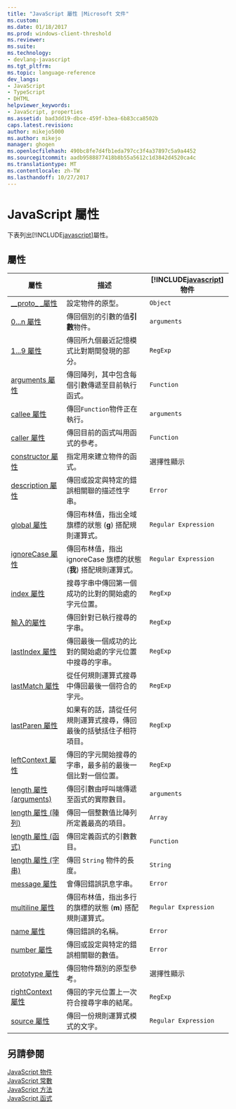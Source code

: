 ```yaml
---
title: "JavaScript 屬性 |Microsoft 文件"
ms.custom: 
ms.date: 01/18/2017
ms.prod: windows-client-threshold
ms.reviewer: 
ms.suite: 
ms.technology:
- devlang-javascript
ms.tgt_pltfrm: 
ms.topic: language-reference
dev_langs:
- JavaScript
- TypeScript
- DHTML
helpviewer_keywords:
- JavaScript, properties
ms.assetid: bad3dd19-dbce-459f-b3ea-6b83cca8502b
caps.latest.revision: 
author: mikejo5000
ms.author: mikejo
manager: ghogen
ms.openlocfilehash: 490bc8fe7d4fb1eda797cc3f4a37897c5a9a4452
ms.sourcegitcommit: aadb9588877418b8b55a5612c1d3842d4520ca4c
ms.translationtype: MT
ms.contentlocale: zh-TW
ms.lasthandoff: 10/27/2017
---
```

# <a name="javascript-properties"></a>JavaScript 屬性
下表列出[!INCLUDE[javascript](../../javascript/includes/javascript-md.md)]屬性。  
  
## <a name="properties"></a>屬性  
  
|屬性|描述|[!INCLUDE[javascript](../../javascript/includes/javascript-md.md)]物件|  
|--------------|-----------------|-----------------------------------------------------------------------|  
|[__proto\_ \_屬性](../../javascript/reference/proto-property-object-javascript.md)|設定物件的原型。|`Object`|  
|[0...n 屬性](../../javascript/reference/0-dot-dot-dot-n-properties-arguments-javascript.md)|傳回個別的引數的值**引數**物件。|`arguments`|  
|[$1...$9 屬性](../../javascript/reference/dollar-1-dot-dot-dot-dollar-9-properties-regexp-javascript.md)|傳回所九個最近記憶模式比對期間發現的部分。|`RegExp`|  
|[arguments 屬性](../../javascript/reference/arguments-property-function-javascript.md)|傳回陣列，其中包含每個引數傳遞至目前執行函式。|`Function`|  
|[callee 屬性](../../javascript/reference/callee-property-arguments-javascript.md)|傳回`Function`物件正在執行。|`arguments`|  
|[caller 屬性](../../javascript/reference/caller-property-function-javascript.md)|傳回目前的函式叫用函式的參考。|`Function`|  
|[constructor 屬性](../../javascript/reference/constructor-property-object-javascript.md)|指定用來建立物件的函式。|選擇性顯示|  
|[description 屬性](../../javascript/reference/description-property-error-javascript.md)|傳回或設定與特定的錯誤相關聯的描述性字串。|`Error`|  
|[global 屬性](../../javascript/reference/global-property-regular-expression-javascript.md)|傳回布林值，指出全域旗標的狀態 (**g**) 搭配規則運算式。|`Regular Expression`|  
|[ignoreCase 屬性](../../javascript/reference/ignorecase-property-regular-expression-javascript.md)|傳回布林值，指出 ignoreCase 旗標的狀態 (**我**) 搭配規則運算式。|`Regular Expression`|  
|[index 屬性](../../javascript/reference/index-property-regexp-javascript.md)|搜尋字串中傳回第一個成功的比對的開始處的字元位置。|`RegExp`|  
|[輸入的屬性](../../javascript/reference/input-property-dollar-regexp-javascript.md)|傳回針對已執行搜尋的字串。|`RegExp`|  
|[lastIndex 屬性](../../javascript/reference/lastindex-property-regexp-javascript.md)|傳回最後一個成功的比對的開始處的字元位置中搜尋的字串。|`RegExp`|  
|[lastMatch 屬性](../../javascript/reference/lastmatch-property-dollar-regexp-javascript.md)|從任何規則運算式搜尋中傳回最後一個符合的字元。|`RegExp`|  
|[lastParen 屬性](../../javascript/reference/lastparen-property-dollar-regexp-javascript.md)|如果有的話，請從任何規則運算式搜尋，傳回最後的括號括住子相符項目。|`RegExp`|  
|[leftContext 屬性](../../javascript/reference/leftcontext-property-dollar-grave-regexp-javascript.md)|傳回的字元開始搜尋的字串，最多前的最後一個比對一個位置。|`RegExp`|  
|[length 屬性 (arguments)](../../javascript/reference/length-property-arguments-javascript.md)|傳回引數由呼叫端傳遞至函式的實際數目。|`arguments`|  
|[length 屬性 (陣列)](../../javascript/reference/length-property-array-javascript.md)|傳回一個整數值比陣列所定義最高的項目。|`Array`|  
|[length 屬性 (函式)](../../javascript/reference/length-property-function-javascript.md)|傳回定義函式的引數數目。|`Function`|  
|[length 屬性 (字串)](../../javascript/reference/length-property-string-javascript.md)|傳回 `String` 物件的長度。|`String`|  
|[message 屬性](../../javascript/reference/message-property-error-javascript.md)|會傳回錯誤訊息字串。|`Error`|  
|[multiline 屬性](../../javascript/reference/multiline-property-regular-expression-javascript.md)|傳回布林值，指出多行的旗標的狀態 (**m**) 搭配規則運算式。|`Regular Expression`|  
|[name 屬性](../../javascript/reference/name-property-error-javascript.md)|傳回錯誤的名稱。|`Error`|  
|[number 屬性](../../javascript/reference/number-property-error-javascript.md)|傳回或設定與特定的錯誤相關聯的數值。|`Error`|  
|[prototype 屬性](../../javascript/reference/prototype-property-object-javascript.md)|傳回物件類別的原型參考。|選擇性顯示|  
|[rightContext 屬性](../../javascript/reference/rightcontext-property-dollar-regexp-javascript.md)|傳回的字元位置上一次符合搜尋字串的結尾。|`RegExp`|  
|[source 屬性](../../javascript/reference/source-property-regular-expression-javascript.md)|傳回一份規則運算式模式的文字。|`Regular Expression`|  
  
## <a name="see-also"></a>另請參閱  
 [JavaScript 物件](../../javascript/reference/javascript-objects.md)   
 [JavaScript 常數](../../javascript/reference/javascript-constants.md)   
 [JavaScript 方法](../../javascript/reference/javascript-methods.md)   
 [JavaScript 函式](../../javascript/reference/javascript-functions.md)